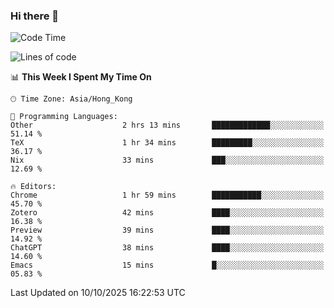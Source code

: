 ### Hi there 👋

<!--
**nicehiro/nicehiro** is a ✨ _special_ ✨ repository because its `README.md` (this file) appears on your GitHub profile.

Here are some ideas to get you started:

- 🔭 I’m currently working on ...
- 🌱 I’m currently learning ...
- 👯 I’m looking to collaborate on ...
- 🤔 I’m looking for help with ...
- 💬 Ask me about ...
- 📫 How to reach me: ...
- 😄 Pronouns: ...
- ⚡ Fun fact: ...
-->

<!--START_SECTION:waka-->
![Code Time](http://img.shields.io/badge/Code%20Time-1%2C123%20hrs%2034%20mins-blue)

![Lines of code](https://img.shields.io/badge/From%20Hello%20World%20I%27ve%20Written-1.9%20million%20lines%20of%20code-blue)

📊 **This Week I Spent My Time On** 

```text
🕑︎ Time Zone: Asia/Hong_Kong

💬 Programming Languages: 
Other                    2 hrs 13 mins       █████████████░░░░░░░░░░░░   51.14 % 
TeX                      1 hr 34 mins        █████████░░░░░░░░░░░░░░░░   36.17 % 
Nix                      33 mins             ███░░░░░░░░░░░░░░░░░░░░░░   12.69 % 

🔥 Editors: 
Chrome                   1 hr 59 mins        ███████████░░░░░░░░░░░░░░   45.70 % 
Zotero                   42 mins             ████░░░░░░░░░░░░░░░░░░░░░   16.38 % 
Preview                  39 mins             ████░░░░░░░░░░░░░░░░░░░░░   14.92 % 
ChatGPT                  38 mins             ████░░░░░░░░░░░░░░░░░░░░░   14.60 % 
Emacs                    15 mins             █░░░░░░░░░░░░░░░░░░░░░░░░   05.83 % 
```


 Last Updated on 10/10/2025 16:22:53 UTC
<!--END_SECTION:waka-->
